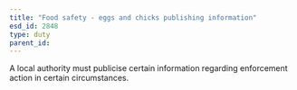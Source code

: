 ```yaml
---
title: "Food safety - eggs and chicks publishing information"
esd_id: 2848
type: duty
parent_id:  
---
```


A local authority must publicise certain information regarding enforcement action in certain circumstances.

